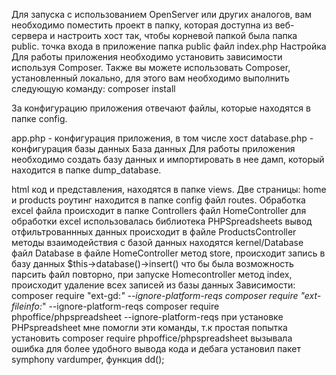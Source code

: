 Для запуска с использованием OpenServer или других аналогов, вам необходимо поместить проект в папку, которая доступна из веб-сервера и настроить хост так, чтобы корневой папкой была папка public.
точка входа в приложение папка public файл index.php
Настройка
Для работы приложения необходимо установить зависимости используя Composer. Также вы можете использовать Composer, установленный локально, для этого вам необходимо выполнить следующую команду:
composer install

За конфигурацию приложения отвечают файлы, которые находятся в папке config.

app.php - конфигурация приложения, в том числе хост
database.php - конфигурация базы данных
База данных
Для работы приложения необходимо создать базу данных и импортировать в нее дамп, который находится в папке dump_database.

html код и представления, находятся в папке views. Две страницы: home и products
роутинг находится в папке config файл routes. Обработка excel файла происходит в папке Controllers файл HomeController
для обработки excel использовалась библиотека PHPSpreadsheets
вывод отфильтрованнных данных происходит в файле ProductsController
методы взаимодействия с базой данных находятся kernel/Database файл Database
в файле HomeController метод store, происходит запись в базу данных $this->database()->insert()
что бы была возможность парсить файл повторно, при запуске Homecontroller метод index, происходит удаление всех записей из базы данных
Зависимости: composer require "ext-gd:*" --ignore-platform-reqs
composer require "ext-fileinfo:*" --ignore-platform-reqs
composer require phpoffice/phpspreadsheet --ignore-platform-reqs
при установке PHPspreadsheet мне помогли эти команды, т.к простая попытка установить composer require phpoffice/phpspreadsheet вызывала ошибка
для более удобного вывода кода и дебага установил пакет symphony vardumper, функция dd();
